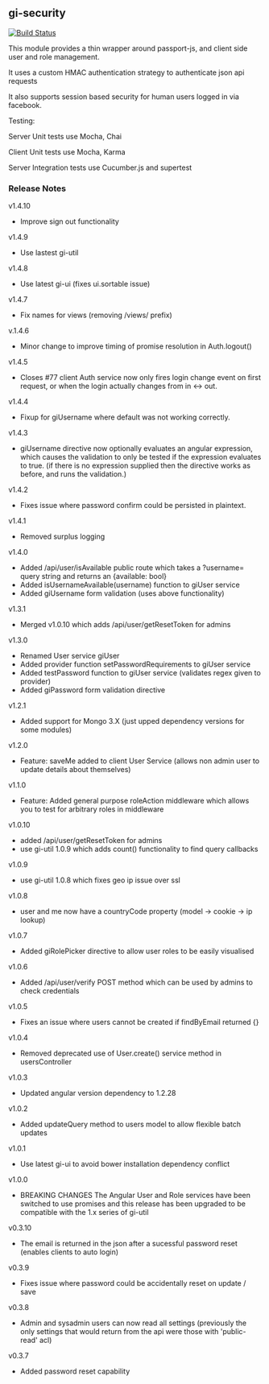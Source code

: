 gi-security
-------------

[![Build Status](https://drone.io/github.com/GoIncremental/gi-security/status.png)](https://drone.io/github.com/GoIncremental/gi-security/latest)

This module provides a thin wrapper around passport-js, and client side user and role management.

It uses a custom HMAC authentication strategy to authenticate json api requests

It also supports session based security for human users logged in via facebook.

Testing:

Server Unit tests use Mocha, Chai

Client Unit tests use Mocha, Karma

Server Integration tests use Cucumber.js and supertest

### Release Notes
v1.4.10
- Improve sign out functionality 

v1.4.9
- Use lastest gi-util

v1.4.8
- Use latest gi-ui (fixes ui.sortable issue)

v1.4.7
- Fix names for views (removing /views/ prefix)

v.1.4.6
- Minor change to improve timing of promise resolution in Auth.logout()

v1.4.5
- Closes #77 client Auth service now only fires login change event on first request, or when the login actually changes from in <-> out.

v1.4.4
- Fixup for giUsername where default was not working correctly.

v1.4.3
- giUsername directive now optionally evaluates an angular expression, which causes
the validation to only be tested if the expression evaluates to true. (if there is
no expression supplied then the directive works as before, and runs the validation.)

v1.4.2
- Fixes issue where password confirm could be persisted in plaintext.

v1.4.1
- Removed surplus logging

v1.4.0
- Added /api/user/isAvailable public route which takes a ?username= query string and
returns an {available: bool}
- Added isUsernameAvailable(username) function to giUser service
- Added giUsername form validation (uses above functionality)

v1.3.1
- Merged v1.0.10 which adds /api/user/getResetToken for admins

v1.3.0
- Renamed User service giUser
- Added provider function setPasswordRequirements to giUser service
- Added testPassword function to giUser service (validates regex given to provider)
- Added giPassword form validation directive

v1.2.1
- Added support for Mongo 3.X (just upped dependency versions for some modules)

v1.2.0
- Feature: saveMe added to client User Service (allows non admin user to update details about themselves)

v1.1.0
- Feature: Added general purpose roleAction middleware which allows you to test for arbitrary roles in middleware

v1.0.10
- added /api/user/getResetToken for admins
- use gi-util 1.0.9 which adds count() functionality to find query callbacks

v1.0.9
- use gi-util 1.0.8 which fixes geo ip issue over ssl

v1.0.8
- user and me now have a countryCode property (model -> cookie -> ip lookup)

v1.0.7
- Added giRolePicker directive to allow user roles to be easily visualised

v1.0.6
- Added /api/user/verify POST method which can be used by admins to check credentials

v1.0.5
- Fixes an issue where users cannot be created if findByEmail returned {}

v1.0.4
- Removed deprecated use of User.create() service method in usersController

v1.0.3
- Updated angular version dependency to 1.2.28

v1.0.2
- Added updateQuery method to users model to allow flexible batch updates

v1.0.1
- Use latest gi-ui to avoid bower installation dependency conflict

v1.0.0
- BREAKING CHANGES  The Angular User and Role services have been switched to use promises and this release has been upgraded to be compatible with the 1.x series of gi-util

v0.3.10
- The email is returned in the json after a sucessful password reset (enables clients to auto login)

v0.3.9
- Fixes issue where password could be accidentally reset on update / save

v0.3.8
- Admin and sysadmin users can now read all settings (previously the only settings that would return from the api were those with 'public-read' acl)

v0.3.7
- Added password reset capability

